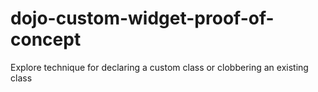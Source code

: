 dojo-custom-widget-proof-of-concept
===================================

Explore technique for declaring a custom class or clobbering an existing class
